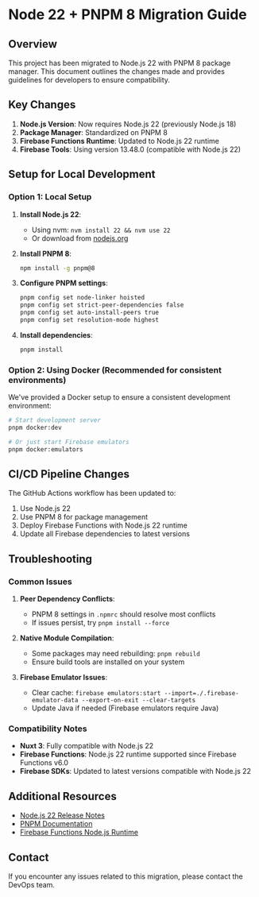 # Node 22 + PNPM 8 Migration Guide

## Overview

This project has been migrated to Node.js 22 with PNPM 8 package manager. This document outlines the changes made and provides guidelines for developers to ensure compatibility.

## Key Changes

1. **Node.js Version**: Now requires Node.js 22 (previously Node.js 18)
2. **Package Manager**: Standardized on PNPM 8
3. **Firebase Functions Runtime**: Updated to Node.js 22 runtime
4. **Firebase Tools**: Using version 13.48.0 (compatible with Node.js 22)

## Setup for Local Development

### Option 1: Local Setup

1. **Install Node.js 22**:
   - Using nvm: `nvm install 22 && nvm use 22`
   - Or download from [nodejs.org](https://nodejs.org/)

2. **Install PNPM 8**:
   ```bash
   npm install -g pnpm@8
   ```

3. **Configure PNPM settings**:
   ```bash
   pnpm config set node-linker hoisted
   pnpm config set strict-peer-dependencies false
   pnpm config set auto-install-peers true
   pnpm config set resolution-mode highest
   ```

4. **Install dependencies**:
   ```bash
   pnpm install
   ```

### Option 2: Using Docker (Recommended for consistent environments)

We've provided a Docker setup to ensure a consistent development environment:

```bash
# Start development server
pnpm docker:dev

# Or just start Firebase emulators
pnpm docker:emulators
```

## CI/CD Pipeline Changes

The GitHub Actions workflow has been updated to:
1. Use Node.js 22
2. Use PNPM 8 for package management
3. Deploy Firebase Functions with Node.js 22 runtime
4. Update all Firebase dependencies to latest versions

## Troubleshooting

### Common Issues

1. **Peer Dependency Conflicts**:
   - PNPM 8 settings in `.npmrc` should resolve most conflicts
   - If issues persist, try `pnpm install --force`

2. **Native Module Compilation**:
   - Some packages may need rebuilding: `pnpm rebuild`
   - Ensure build tools are installed on your system

3. **Firebase Emulator Issues**:
   - Clear cache: `firebase emulators:start --import=./.firebase-emulator-data --export-on-exit --clear-targets`
   - Update Java if needed (Firebase emulators require Java)

### Compatibility Notes

- **Nuxt 3**: Fully compatible with Node.js 22
- **Firebase Functions**: Node.js 22 runtime supported since Firebase Functions v6.0
- **Firebase SDKs**: Updated to latest versions compatible with Node.js 22

## Additional Resources

- [Node.js 22 Release Notes](https://nodejs.org/en/blog/release/v22.0.0)
- [PNPM Documentation](https://pnpm.io/motivation)
- [Firebase Functions Node.js Runtime](https://firebase.google.com/docs/functions/manage-functions#set_nodejs_version)

## Contact

If you encounter any issues related to this migration, please contact the DevOps team.
